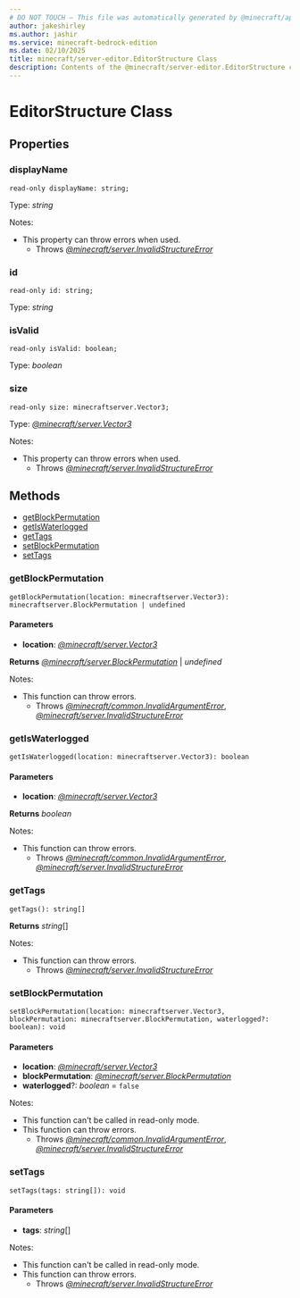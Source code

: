 ```yaml
---
# DO NOT TOUCH — This file was automatically generated by @minecraft/api-docs-generator, to report problems file an issue at https://github.com/Mojang/minecraft-scripting-libraries
author: jakeshirley
ms.author: jashir
ms.service: minecraft-bedrock-edition
ms.date: 02/10/2025
title: minecraft/server-editor.EditorStructure Class
description: Contents of the @minecraft/server-editor.EditorStructure class.
---
```

# EditorStructure Class

## Properties

### **displayName**
`read-only displayName: string;`

Type: *string*

Notes:
  - This property can throw errors when used.
    - Throws [*@minecraft/server.InvalidStructureError*](../../../scriptapi/minecraft/server/InvalidStructureError.md)

### **id**
`read-only id: string;`

Type: *string*

### **isValid**
`read-only isValid: boolean;`

Type: *boolean*

### **size**
`read-only size: minecraftserver.Vector3;`

Type: [*@minecraft/server.Vector3*](../../../scriptapi/minecraft/server/Vector3.md)

Notes:
  - This property can throw errors when used.
    - Throws [*@minecraft/server.InvalidStructureError*](../../../scriptapi/minecraft/server/InvalidStructureError.md)

## Methods
- [getBlockPermutation](#getblockpermutation)
- [getIsWaterlogged](#getiswaterlogged)
- [getTags](#gettags)
- [setBlockPermutation](#setblockpermutation)
- [setTags](#settags)

### **getBlockPermutation**
`
getBlockPermutation(location: minecraftserver.Vector3): minecraftserver.BlockPermutation | undefined
`

#### **Parameters**
- **location**: [*@minecraft/server.Vector3*](../../../scriptapi/minecraft/server/Vector3.md)

**Returns** [*@minecraft/server.BlockPermutation*](../../../scriptapi/minecraft/server/BlockPermutation.md) | *undefined*
  
Notes:
- This function can throw errors.
  - Throws [*@minecraft/common.InvalidArgumentError*](../../../scriptapi/minecraft/common/InvalidArgumentError.md), [*@minecraft/server.InvalidStructureError*](../../../scriptapi/minecraft/server/InvalidStructureError.md)

### **getIsWaterlogged**
`
getIsWaterlogged(location: minecraftserver.Vector3): boolean
`

#### **Parameters**
- **location**: [*@minecraft/server.Vector3*](../../../scriptapi/minecraft/server/Vector3.md)

**Returns** *boolean*
  
Notes:
- This function can throw errors.
  - Throws [*@minecraft/common.InvalidArgumentError*](../../../scriptapi/minecraft/common/InvalidArgumentError.md), [*@minecraft/server.InvalidStructureError*](../../../scriptapi/minecraft/server/InvalidStructureError.md)

### **getTags**
`
getTags(): string[]
`

**Returns** *string*[]
  
Notes:
- This function can throw errors.
  - Throws [*@minecraft/server.InvalidStructureError*](../../../scriptapi/minecraft/server/InvalidStructureError.md)

### **setBlockPermutation**
`
setBlockPermutation(location: minecraftserver.Vector3, blockPermutation: minecraftserver.BlockPermutation, waterlogged?: boolean): void
`

#### **Parameters**
- **location**: [*@minecraft/server.Vector3*](../../../scriptapi/minecraft/server/Vector3.md)
- **blockPermutation**: [*@minecraft/server.BlockPermutation*](../../../scriptapi/minecraft/server/BlockPermutation.md)
- **waterlogged**?: *boolean* = `false`
  
Notes:
- This function can't be called in read-only mode.
- This function can throw errors.
  - Throws [*@minecraft/common.InvalidArgumentError*](../../../scriptapi/minecraft/common/InvalidArgumentError.md), [*@minecraft/server.InvalidStructureError*](../../../scriptapi/minecraft/server/InvalidStructureError.md)

### **setTags**
`
setTags(tags: string[]): void
`

#### **Parameters**
- **tags**: *string*[]
  
Notes:
- This function can't be called in read-only mode.
- This function can throw errors.
  - Throws [*@minecraft/server.InvalidStructureError*](../../../scriptapi/minecraft/server/InvalidStructureError.md)
